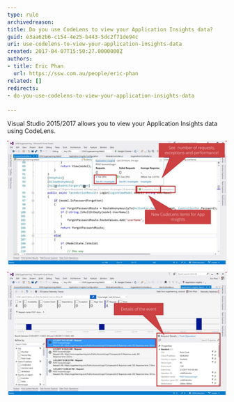 ```yaml
---
type: rule
archivedreason: 
title: Do you use CodeLens to view your Application Insights data?
guid: e3aa62b6-c154-4e25-b443-5dc2f71de94c
uri: use-codelens-to-view-your-application-insights-data
created: 2017-04-07T15:50:27.0000000Z
authors:
- title: Eric Phan
  url: https://ssw.com.au/people/eric-phan
related: []
redirects:
- do-you-use-codelens-to-view-your-application-insights-data

---
```


Visual Studio 2015/2017 allows you to view your Application Insights data using CodeLens.

<!--endintro-->

![Figure: See live data from production servers using CodeLens](use-codelens-1.jpg)  

![Figure: Drill into request details right inside Visual Studio](use-codelens-2.jpg)
